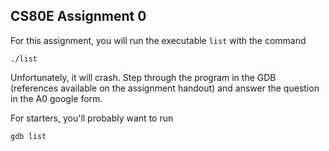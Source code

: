 ## CS80E Assignment 0

For this assignment, you will run the executable `list` with the command

`./list`

Unfortunately, it will crash. Step through the program in the GDB (references available on the assignment handout) and answer the question in the A0 google form.

For starters, you'll probably want to run

`gdb list`
